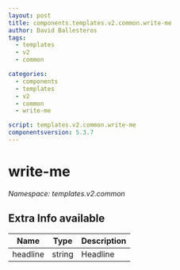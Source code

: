 ```yaml
---
layout: post
title: components.templates.v2.common.write-me
author: David Ballesteros
tags:
  - templates
  - v2
  - common

categories:
  - components
  - templates
  - v2
  - common
  - write-me

script: templates.v2.common.write-me
componentsversion: 5.3.7
---
```

# write-me

*Namespace: templates.v2.common*

## Extra Info available

| Name | Type | Description |
| --- | --- | --- |
| headline | string | Headline |